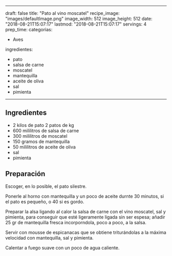 
---
draft: false
title: "Pato al vino moscatel"
recipe_image: "images/defaultImage.png"
image_width: 512
image_height: 512
date: "2018-08-21T15:07:17"
lastmod: "2018-08-21T15:07:17"
servings: 4
prep_time: 
categorias:
  - Aves

ingredientes:
  - pato
  - salsa de carne
  - moscatel
  - mantequilla
  - aceite de oliva
  - sal
  - pimienta
---

## Ingredientes
- 2 kilos de pato 2 patos de kg
- 600 mililitros de salsa de carne
- 300 mililitros de moscatel
- 150 gramos de mantequilla
- 50 mililitros de aceite de oliva
- sal
- pimienta

## Preparación
Escoger, en lo posible, el pato silestre.

Ponerle al horno con mantequilla y un poco de aceite durnte 30 minutos, si el pato es pequeño, o 40 si es gordo. 

Preparar la alsa ligando al calor la salsa de carne con el vino moscatel, sal y pimienta, para conseguir que esté ligeramente ligada sin ser espesa; añadir 25 gr de mantequilla fresca incorporndola, poco a poco, a la salsa.

Servir con mousse de espicanacas que se obtiene triturándolas a la máxima velocidad con mantequilla, sal y pimienta.

Calentar a fuego suave con un poco de agua caliente.


